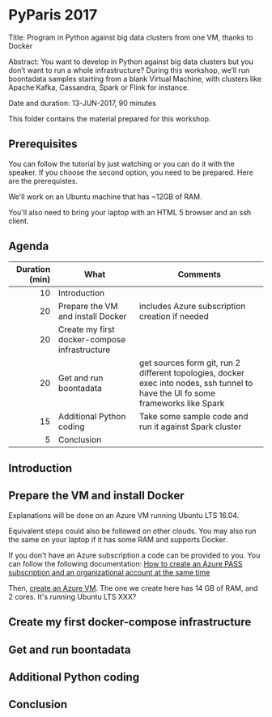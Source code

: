 # PyParis 2017

Title: Program in Python against big data clusters from one VM, thanks to Docker

Abstract: You want to develop in Python against big data clusters but you don’t want to run a whole infrastructure? During this workshop, we’ll run boontadata samples starting from a blank Virtual Machine, with clusters like Apache Kafka, Cassandra, Spark or Flink for instance. 

Date and duration: 13-JUN-2017, 90 minutes

This folder contains the material prepared for this workshop. 

## Prerequisites

You can follow the tutorial by just watching or you can do it with the speaker. 
If you choose the second option, you need to be prepared. Here are the prerequistes.

We'll work on an Ubuntu machine that has ~12GB of RAM. 

You'll also need to bring your laptop with an HTML 5 browser and an ssh client. 


## Agenda

Duration (min) | What | Comments
--------------:|------|----------
10 | Introduction |
20 | Prepare the VM and install Docker | includes Azure subscription creation if needed
20 | Create my first docker-compose infrastructure | 
20 | Get and run boontadata | get sources form git, run 2 different topologies, docker exec into nodes, ssh tunnel to have the UI fo some frameworks like Spark
15 | Additional Python coding | Take some sample code and run it against Spark cluster
5 | Conclusion

## Introduction

## Prepare the VM and install Docker

Explanations will be done on an Azure VM running Ubuntu LTS 16.04. 

Equivalent steps could also be followed on other clouds. You may also run the same on your laptop if it has some RAM and supports Docker. 

If you don't have an Azure subscription a code can be provided to you. You can follow the following documentation: [
How to create an Azure PASS subscription and an organizational account at the same time](https://github.com/DXFrance/data-hackathon/blob/master/doc/AzurePASSorg.md)

Then, [create an Azure VM](createAzureVM.md). The one we create here has 14 GB of RAM, and 2 cores. It's running Ubuntu LTS XXX?

## Create my first docker-compose infrastructure

## Get and run boontadata

## Additional Python coding

## Conclusion
